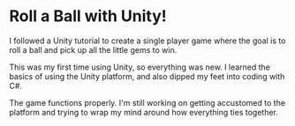# Roll a Ball with Unity!

I followed a Unity tutorial to create a single player game where the goal is to roll
a ball and pick up all the little gems to win. 

This was my first time using Unity, so everything was new. I learned the basics of using the 
Unity platform, and also dipped my feet into coding with C#. 

The game functions properly. I'm still working on getting accustomed to the platform and trying 
to wrap my mind around how everything ties together. 
